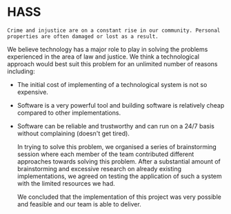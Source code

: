 # HASS
    Crime and injustice are on a constant rise in our community. Personal properties are often damaged or lost as a result. 
We believe technology has a major role to play in solving the problems experienced in the area of law and justice. We think a 
technological approach would best suit this problem for an unlimited number of reasons including:
- The initial cost of implementing of a technological system is not so expensive.
- Software is a very powerful tool and building software is relatively cheap compared to other implementations.
- Software can be reliable and trustworthy and can run on a 24/7 basis without complaining (doesn't get tired).

    In trying to solve this problem, we organised a series of brainstorming session where each member of the team contributed different approaches towards solving this problem. 
After a substantial amount of brainstorming and excessive research on already existing implementations, we agreed on testing the application of such a system with the limited resources we had. 
 
    We concluded that the implementation of this project was very possible and feasible and our team is able to deliver.

